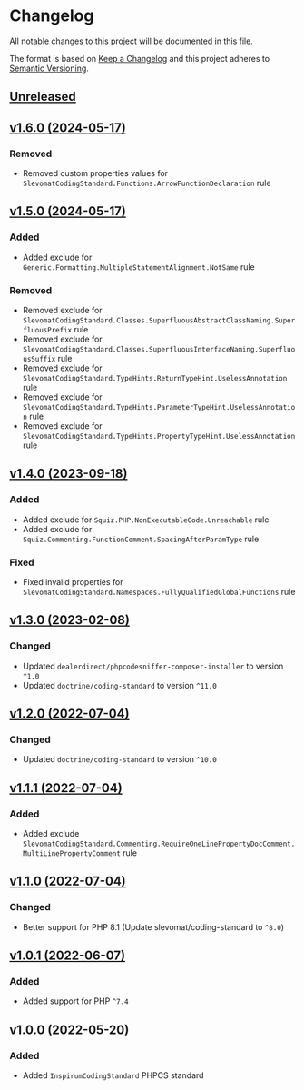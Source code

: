 # Changelog

All notable changes to this project will be documented in this file.

The format is based on [Keep a Changelog](http://keepachangelog.com/en/1.0.0/)
and this project adheres to [Semantic Versioning](http://semver.org/spec/v2.0.0.html).


## [Unreleased](https://github.com/inspirum/coding-standard-php/compare/v1.6.0...master)


## [v1.6.0 (2024-05-17)](https://github.com/inspirum/coding-standard-php/compare/v1.5.0...v1.6.0)
### Removed
- Removed custom properties values for `SlevomatCodingStandard.Functions.ArrowFunctionDeclaration` rule


## [v1.5.0 (2024-05-17)](https://github.com/inspirum/coding-standard-php/compare/v1.4.0...v1.5.0)
### Added
- Added exclude for `Generic.Formatting.MultipleStatementAlignment.NotSame` rule
### Removed
- Removed exclude for `SlevomatCodingStandard.Classes.SuperfluousAbstractClassNaming.SuperfluousPrefix` rule
- Removed exclude for `SlevomatCodingStandard.Classes.SuperfluousInterfaceNaming.SuperfluousSuffix` rule
- Removed exclude for `SlevomatCodingStandard.TypeHints.ReturnTypeHint.UselessAnnotation` rule
- Removed exclude for `SlevomatCodingStandard.TypeHints.ParameterTypeHint.UselessAnnotation` rule
- Removed exclude for `SlevomatCodingStandard.TypeHints.PropertyTypeHint.UselessAnnotation` rule


## [v1.4.0 (2023-09-18)](https://github.com/inspirum/coding-standard-php/compare/v1.3.0...v1.4.0)
### Added
- Added exclude for `Squiz.PHP.NonExecutableCode.Unreachable` rule
- Added exclude for `Squiz.Commenting.FunctionComment.SpacingAfterParamType` rule
### Fixed
- Fixed invalid properties for `SlevomatCodingStandard.Namespaces.FullyQualifiedGlobalFunctions` rule


## [v1.3.0 (2023-02-08)](https://github.com/inspirum/coding-standard-php/compare/v1.2.0...v1.3.0)
### Changed
- Updated `dealerdirect/phpcodesniffer-composer-installer` to version `^1.0`
- Updated `doctrine/coding-standard` to version `^11.0`


## [v1.2.0 (2022-07-04)](https://github.com/inspirum/coding-standard-php/compare/v1.1.1...v1.2.0)
### Changed
- Updated `doctrine/coding-standard` to version `^10.0`


## [v1.1.1 (2022-07-04)](https://github.com/inspirum/coding-standard-php/compare/v1.1.0...v1.1.1)
### Added
- Added exclude `SlevomatCodingStandard.Commenting.RequireOneLinePropertyDocComment.MultiLinePropertyComment` rule


## [v1.1.0 (2022-07-04)](https://github.com/inspirum/coding-standard-php/compare/v1.0.1...v1.1.0)
### Changed
- Better support for PHP 8.1 (Update slevomat/coding-standard to `^8.0`)


## [v1.0.1 (2022-06-07)](https://github.com/inspirum/coding-standard-php/compare/v1.0.0...v1.0.1)
### Added
- Added support for PHP `^7.4`


## v1.0.0 (2022-05-20) 
### Added
- Added `InspirumCodingStandard` PHPCS standard
